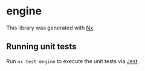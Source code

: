 # engine

This library was generated with [Nx](https://nx.dev).

## Running unit tests

Run `nx test engine` to execute the unit tests via [Jest](https://jestjs.io).
